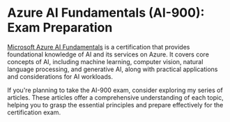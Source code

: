 # Azure AI Fundamentals (AI-900): Exam Preparation
[Microsoft Azure AI Fundamentals](https://learn.microsoft.com/en-us/credentials/certifications/azure-ai-fundamentals/?practice-assessment-type=certification) is a certification that provides foundational knowledge of AI and its services on Azure. It covers core concepts of AI, including machine learning, computer vision, natural language processing, and generative AI, along with practical applications and considerations for AI workloads.

If you're planning to take the AI-900 exam, consider exploring my series of articles. These articles offer a comprehensive understanding of each topic, helping you to grasp the essential principles and prepare effectively for the certification exam.
